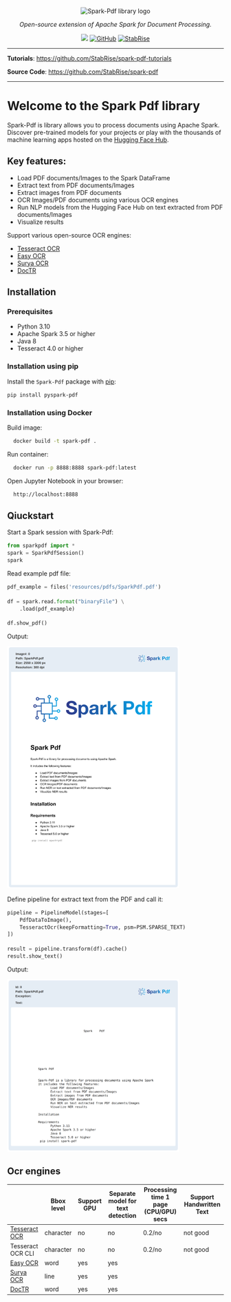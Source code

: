 
<p align="center">
  <br/>
    <img alt="Spark-Pdf library logo" src="https://stabrise.com/media/filer_public_thumbnails/filer_public/de/31/de3156f0-386d-4b3b-ac7e-8856a38f7c1e/sparkpdflogo.png__808x214_subsampling-2.webp" width="376" style="max-width: 100%;">
  <br/>
</p>

<p align="center">
    <i>Open-source extension of Apache Spark for Document Processing.</i>
</p>

<p align="center">
    <a href="https://pypi.org/project/pyspark-pdf/" alt="Package on PyPI"><img src="https://img.shields.io/pypi/v/pyspark-pdf.svg" /></a>
    <a href="https://github.com/stabrise/spark-pdf/blob/main/LICENSE"><img alt="GitHub" src="https://img.shields.io/github/license/stabrise/spark-pdf.svg?color=blue"></a>
    <a href="https://stabrise.com"><img alt="StabRise" src="https://img.shields.io/badge/powered%20by-StabRise-orange.svg?style=flat&colorA=E1523D&colorB=007D8A"></a>
</p>

---

**Tutorials**: <a href="https://github.com/StabRise/spark-pdf-tutorials/" target="_blank">https://github.com/StabRise/spark-pdf-tutorials</a>

**Source Code**: <a href="https://github.com/StabRise/spark-pdf/" target="_blank">https://github.com/StabRise/spark-pdf</a>

---

# Welcome to the Spark Pdf library

Spark-Pdf is library allows you to process documents using Apache Spark.  Discover pre-trained models for your projects or play with the thousands of machine learning apps hosted on the [Hugging Face Hub](https://huggingface.co/).

## Key features:

- Load PDF documents/Images to the Spark DataFrame
- Extract text from PDF documents/Images
- Extract images from PDF documents
- OCR Images/PDF documents using various OCR engines
- Run NLP models from the Hugging Face Hub on text extracted from PDF documents/Images
- Visualize results

Support various open-source OCR engines:

 - [Tesseract OCR](https://github.com/tesseract-ocr/tesseract) 
 - [Easy OCR](https://github.com/JaidedAI/EasyOCR)   
 - [Surya OCR](https://github.com/VikParuchuri/surya) 
 - [DocTR](https://github.com/mindee/doctr) 

## Installation

### Prerequisites

- Python 3.10
- Apache Spark 3.5 or higher
- Java 8
- Tesseract 4.0 or higher

### Installation using pip

Install the `Spark-Pdf` package with [pip](https://pypi.org/project/pyspark-pdf/):

```bash
pip install pyspark-pdf
```

### Installation using Docker

Build image:

```bash
  docker build -t spark-pdf .
```

Run container:
```bash
  docker run -p 8888:8888 spark-pdf:latest
```

Open Jupyter Notebook in your browser:
```bash
  http://localhost:8888
```

## Qiuckstart

Start a Spark session with Spark-Pdf:

```python
from sparkpdf import *
spark = SparkPdfSession()
spark
```

Read example pdf file:

```python
pdf_example = files('resources/pdfs/SparkPdf.pdf')

df = spark.read.format("binaryFile") \
    .load(pdf_example)

df.show_pdf()
```
Output:

<img src="images/PdfOutput.png" width="400">

Define pipeline for extract text from the PDF and call it:

```python
pipeline = PipelineModel(stages=[
    PdfDataToImage(),
    TesseractOcr(keepFormatting=True, psm=PSM.SPARSE_TEXT)
])

result = pipeline.transform(df).cache()
result.show_text()
```

Output:

<img src="images/TextOutput.png" width="400">

## Ocr engines

|                   | Bbox  level | Support GPU | Separate model  for text detection | Processing time 1 page (CPU/GPU) secs | Support Handwritten Text |
|-------------------|-------------|-------------|------------------------------------|---------------------------------------|--------------------------|
| [Tesseract OCR](https://github.com/tesseract-ocr/tesseract)     | character   | no          | no                                 | 0.2/no                                | not good                 |
| Tesseract OCR CLI | character   | no          | no                                 | 0.2/no                                | not good                 |
| [Easy OCR](https://github.com/JaidedAI/EasyOCR)          | word        | yes         | yes                                |                                       |                          |
| [Surya OCR](https://github.com/VikParuchuri/surya)         | line        | yes         | yes                                |                                       |                          |
| [DocTR](https://github.com/mindee/doctr)       | word        | yes         | yes                                |                                       |                          |


